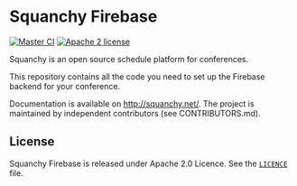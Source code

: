 # Squanchy Firebase
[![Master CI](https://img.shields.io/circleci/project/github/squanchy-dev/squanchy-firebase/master.svg?style=for-the-badge)](https://circleci.com/gh/squanchy-dev/squanchy-firebase/tree/master) [![Apache 2 license](https://img.shields.io/github/license/squanchy-dev/squanchy-firebase.svg?style=for-the-badge)](https://github.com/squanchy-dev/squanchy-firebase/blob/master/LICENSE)

Squanchy is an open source schedule platform for conferences.

This repository contains all the code you need to set up the Firebase backend for your conference.

Documentation is available on http://squanchy.net/. The project is maintained by independent contributors (see CONTRIBUTORS.md).

## License

Squanchy Firebase is released under Apache 2.0 Licence. See the [`LICENCE`](LICENCE) file.
